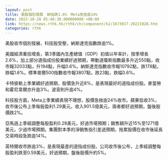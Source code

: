 ```yaml
---
layout: post
title: 美股個別發展　納指跌1.6%　Meta急挫逾24%
date: 2022-10-28 05:40:30.000000000 +08:00
link: https://news.rthk.hk/rthk/ch/component/k2/1673017-20221028.htm
categories: rthk
---
```


美股收市個別發展，科技股受壓，納斯達克指數跌逾1%。

美國經濟重拾增長，第3季國內生產總值（GDP）初值以年率計，按季增長2.6%，加上部分道指成份股業績好過預期，帶動道瓊斯指數最多升近550點，收市報32033點，升194點，升幅0.6%。納斯達克指數收市報10792點，跌178點，跌幅1.6%。標準普爾500指數收市報3807點，跌23點，跌幅0.6%。

卡特彼勒上季業績好過預期，股價急升近8%，是表現最好的道指成份股。麥當勞和霍尼韋爾亦升逾3%。波音則升逾4%。

科技股方面，Meta上季業績表現不理想，股價急挫逾24%收市。蘋果低收3%，收市後公布上季每股盈利1.29美元，收入901.5億美元，兩者都好過預期，盤後股價跌2%。

亞馬遜上季經調整每股盈利0.28美元，好過市場預期；銷售額升近15%至1271億美元，少過市場預期。集團對本季的淨銷售指引差過預期，拖累股價在收市後延長交易時段急跌逾14%。

英特爾收市跌逾3%，是表現最差的道指成份股。公司收市後公布，上季經調整每股盈利跌至0.59美元，好過預期，盤後股價升約5%。
